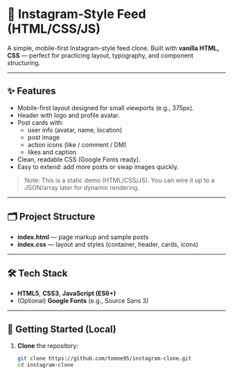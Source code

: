 # 📸 Instagram-Style Feed (HTML/CSS/JS)

A simple, mobile-first Instagram-style feed clone. Built with **vanilla HTML, CSS**
— perfect for practicing layout, typography, and component structuring.


---

## ✨ Features
- Mobile-first layout designed for small viewports (e.g., 375px).
- Header with logo and profile avatar.
- Post cards with:
  - user info (avatar, name, location)
  - post image
  - action icons (like / comment / DM)
  - likes and caption
- Clean, readable CSS (Google Fonts ready).
- Easy to extend: add more posts or swap images quickly.

> Note: This is a static demo (HTML/CSS/JS). You can wire it up to a JSON/array later for dynamic rendering.

---

## 🗂 Project Structure
- **index.html** — page markup and sample posts
- **index.css** — layout and styles (container, header, cards, icons)

---

## 🛠 Tech Stack
- **HTML5**, **CSS3**, **JavaScript (ES6+)**
- (Optional) **Google Fonts** (e.g., Source Sans 3)

---

## 🚀 Getting Started (Local)
1. **Clone** the repository:
   ```bash
   git clone https://github.com/tomoe95/instagram-clone.git
   cd instagram-clone

